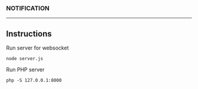 ### NOTIFICATION ###

---

## Instructions

Run server for websocket
```
node server.js
```

Run PHP server 
```
php -S 127.0.0.1:8000
```
